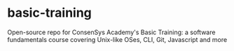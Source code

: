 # basic-training
Open-source repo for ConsenSys Academy's Basic Training: a software fundamentals course covering Unix-like OSes, CLI, Git, Javascript and more
